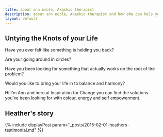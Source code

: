 ```yaml
---
title: about ann noble, Akashic therapist
description: about ann noble, Akashic therapist and how she can help you to free yourself, 
layout: default
---
```



## Untying the Knots of your Life

Have you ever felt like something is holding you back?

Are your going around in circles?

Have you been looking for something that actually works on the root of the problem?

Would you like to bring your life in to balance and harmony?

Hi I'm Ann and here at Inspiration for Change you can find the solutions you've been looking for with colour, energy and self empowerment.

## Heather's story

{% include displayPost param="_posts/2015-02-01-heathers-testimonial.md" %}
